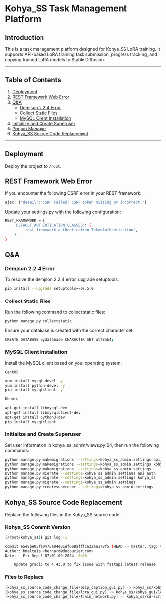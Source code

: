 # Kohya_SS Task Management Platform

## Introduction
This is a task management platform designed for Kohya_SS LoRA training. It supports API-based LoRA training task submission, progress tracking, and copying trained LoRA models to Stable Diffusion.

---

## Table of Contents
1. [Deployment](#deployment)
2. [REST Framework Web Error](#rest-framework-web-error)
3. [Q&A](#qa)
   - [Demjson 2.2.4 Error](#demjson-224-error)
   - [Collect Static Files](#collect-static-files)
   - [MySQL Client Installation](#mysql-client-installation)
4. [Initialize and Create Superuser](#initialize-and-create-superuser)
5. [Project Manager](#project-manager)
6. [Kohya_SS Source Code Replacement](#kohya_ss-source-code-replacement)

---

## Deployment
Deploy the project to `/root`.

## REST Framework Web Error
If you encounter the following CSRF error in your REST framework:
```bash
ajax: {"detail":"CSRF Failed: CSRF token missing or incorrect."}

```
Update your settings.py with the following configuration:

```bash
REST_FRAMEWORK = {
    'DEFAULT_AUTHENTICATION_CLASSES': (
        'rest_framework.authentication.TokenAuthentication',
    )
}
```

## Q&A
### Demjson 2.2.4 Error

To resolve the demjson 2.2.4 error, upgrade setuptools:
```bash
pip install --upgrade setuptools==57.5.0
```

### Collect Static Files
Run the following command to collect static files:
```bash
python manage.py collectstatic
```
Ensure your database is created with the correct character set:

```bash
CREATE DATABASE mydatabase CHARACTER SET utf8mb4;
```
### MySQL Client Installation
Install the MySQL client based on your operating system:

```bash
CentOS

yum install mysql-devel -y
yum install python-devel -y
pip install mysqlclient -y

Ubuntu

apt-get install libmysql-dev
apt-get install libmysqlclient-dev
apt-get install python3-dev
pip install mysqlclient
```

### Initialize and Create Superuser
Set user information in kohya_ss_admin/views.py:64, then run the following commands:

```bash
python manage.py makemigrations --settings=kohya_ss_admin.settings api_auth
python manage.py makemigrations --settings=kohya_ss_admin.settings kohya_ss
python manage.py makemigrations --settings=kohya_ss_admin.settings
python manage.py migrate --settings=kohya_ss_admin.settings api_auth
python manage.py migrate --settings=kohya_ss_admin.settings kohya_ss
python manage.py migrate --settings=kohya_ss_admin.settings
python manage.py createsuperuser --settings=kohya_ss_admin.settings
```

## Kohya_SS Source Code Replacement
Replace the following files in the Kohya_SS source code:

### Kohya_SS Commit Version
```bash
(/root/kohya_ss)$ git log -1

commit e5e8be05fe0475a04e61ef668afffc632aa178f5 (HEAD -> master, tag: v24.1.7, origin/master, origin/HEAD)
Author: bmaltais <bernard@ducourier.com>
Date:   Fri Sep 6 07:01:09 2024 -0400

    Update gradio to 4.43.0 to fix issue with fastapi latest release
```

### Files to Replace
```bash
[kohya_ss_source_code_change_file/blip_caption_gui.py] -> kohya_ss/kohya_gui/blip_caption_gui.py
[kohya_ss_source_code_change_file/lora_gui.py] -> kohya_ss/kohya_gui/lora_gui.py
[kohya_ss_source_code_change_file/train_network.py] -> kohya_ss/sd-scripts/train_network.py
```
